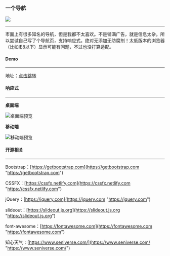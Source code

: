 ### 一个导航

![](https://img.shields.io/badge/version-4.1.1-red)

------------

市面上有很多知名的导航，但是我都不太喜欢。不是铺满广告，就是信息太杂。所以尝试自己写了个导航页，支持响应式。绝对无添加无防腐剂！太低版本的浏览器（比如IE8以下）显示可能有问题，不过也没打算适配。

#### Demo

------------

地址：[点击跳转](http://www.orgloft.com/page/search/)

#### 响应式

------------

**桌面端**

![桌面端预览](https://s1.ax1x.com/2020/03/13/8MV3uT.png)

**移动端**

![移动端预览](https://s1.ax1x.com/2020/03/14/8MV6Ve.jpg)


#### 开源相关

------------

Bootstrap：[https://getbootstrap.com](https://getbootstrap.com "https://getbootstrap.com")

CSSFX：[https://cssfx.netlify.com](https://cssfx.netlify.com "https://cssfx.netlify.com")

jQuery：[https://jquery.com](https://jquery.com "https://jquery.com")

slideout：[https://slideout.js.org](https://slideout.js.org "https://slideout.js.org")

font-awesome：[https://fontawesome.com](https://fontawesome.com "https://fontawesome.com")

知心天气：[https://www.seniverse.com/](https://www.seniverse.com/ "https://www.seniverse.com/")
